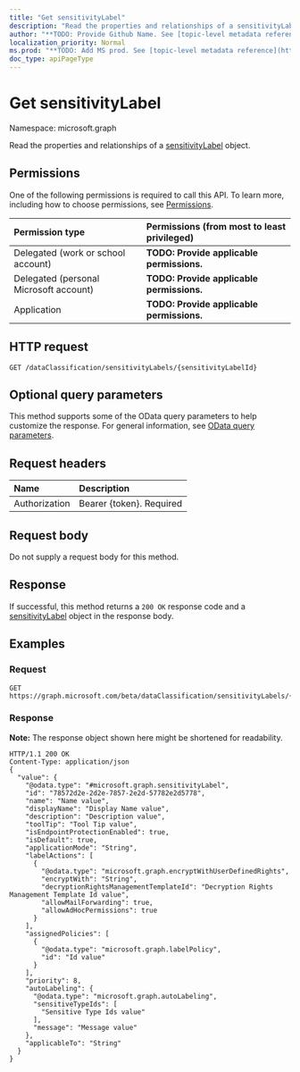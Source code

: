 ```yaml
---
title: "Get sensitivityLabel"
description: "Read the properties and relationships of a sensitivityLabel object."
author: "**TODO: Provide Github Name. See [topic-level metadata reference](https://msgo.azurewebsites.net/add/document/guidelines/metadata.html#topic-level-metadata)**"
localization_priority: Normal
ms.prod: "**TODO: Add MS prod. See [topic-level metadata reference](https://msgo.azurewebsites.net/add/document/guidelines/metadata.html#topic-level-metadata)**"
doc_type: apiPageType
---
```


# Get sensitivityLabel

Namespace: microsoft.graph

Read the properties and relationships of a [sensitivityLabel](../resources/sensitivitylabel.md) object.

## Permissions
One of the following permissions is required to call this API. To learn more, including how to choose permissions, see [Permissions](/concepts/permissions-reference.md).

|Permission type|Permissions (from most to least privileged)|
|:---|:---|
|Delegated (work or school account)|**TODO: Provide applicable permissions.**|
|Delegated (personal Microsoft account)|**TODO: Provide applicable permissions.**|
|Application|**TODO: Provide applicable permissions.**|

## HTTP request
<!-- {
  "blockType": "ignored"
}
-->
``` http
GET /dataClassification/sensitivityLabels/{sensitivityLabelId}
```

## Optional query parameters
This method supports some of the OData query parameters to help customize the response. For general information, see [OData query parameters](/graph/query-parameters).

## Request headers
|Name|Description|
|:---|:---|
|Authorization|Bearer {token}. Required|

## Request body
Do not supply a request body for this method.

## Response
If successful, this method returns a `200 OK` response code and a [sensitivityLabel](../resources/sensitivitylabel.md) object in the response body.

## Examples

### Request
<!-- {
  "blockType": "request",
  "name": "get_sensitivitylabel"
}
-->
``` http
GET https://graph.microsoft.com/beta/dataClassification/sensitivityLabels/{sensitivityLabelId}
```

### Response
**Note:** The response object shown here might be shortened for readability.
<!-- {
  "blockType": "response",
  "truncated": true,
  "@odata.type": "microsoft.graph.sensitivityLabel"
}
-->
``` http
HTTP/1.1 200 OK
Content-Type: application/json
{
  "value": {
    "@odata.type": "#microsoft.graph.sensitivityLabel",
    "id": "78572d2e-2d2e-7857-2e2d-57782e2d5778",
    "name": "Name value",
    "displayName": "Display Name value",
    "description": "Description value",
    "toolTip": "Tool Tip value",
    "isEndpointProtectionEnabled": true,
    "isDefault": true,
    "applicationMode": "String",
    "labelActions": [
      {
        "@odata.type": "microsoft.graph.encryptWithUserDefinedRights",
        "encryptWith": "String",
        "decryptionRightsManagementTemplateId": "Decryption Rights Management Template Id value",
        "allowMailForwarding": true,
        "allowAdHocPermissions": true
      }
    ],
    "assignedPolicies": [
      {
        "@odata.type": "microsoft.graph.labelPolicy",
        "id": "Id value"
      }
    ],
    "priority": 8,
    "autoLabeling": {
      "@odata.type": "microsoft.graph.autoLabeling",
      "sensitiveTypeIds": [
        "Sensitive Type Ids value"
      ],
      "message": "Message value"
    },
    "applicableTo": "String"
  }
}
```

